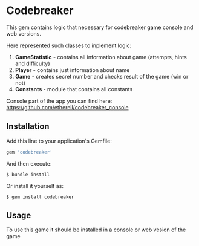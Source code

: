 # Codebreaker

This gem contains logic that necessary for codebreaker game console and web versions.

Here represented such classes to inplement logic:
1. **GameStatistic** - contains all information about game (attempts, hints and difficulty)
2. **Player** - contains just information about name
3. **Game** - creates secret number and checks result of the game (win or not)
4. **Constsnts** - module that contains all constants

Console part of the app you can find here: 
https://github.com/etherell/codebreaker_console

## Installation

Add this line to your application's Gemfile:

```ruby
gem 'codebreaker'
```

And then execute:

    $ bundle install

Or install it yourself as:

    $ gem install codebreaker

## Usage

To use this game it should be installed in a console or web vesion of the game
